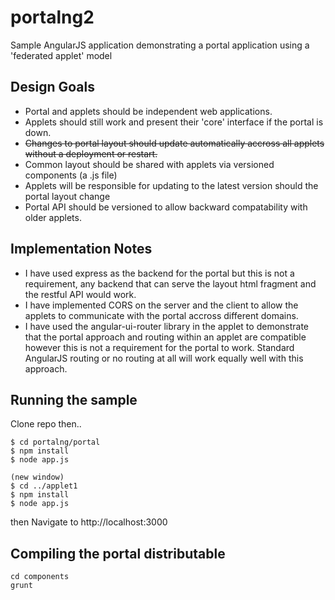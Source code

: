 portalng2
=========

Sample AngularJS application demonstrating a portal application using a 'federated applet' model 

## Design Goals
- Portal and applets should be independent web applications.  
- Applets should still work and present their 'core' interface if the portal is down.
- ~~Changes to portal layout should update automatically accross all applets without a deployment or restart.~~
- Common layout should be shared with applets via versioned components (a .js file)
- Applets will be responsible for updating to the latest version should the portal layout change
- Portal API should be versioned to allow backward compatability with older applets.

## Implementation Notes
- I have used express as the backend for the portal but this is not a requirement, any backend that can serve the layout html fragment and the restful API would work.
- I have implemented CORS on the server and the client to allow the applets to communicate with the portal accross different domains.
- I have used the angular-ui-router library in the applet to demonstrate that the portal approach and routing within an applet are compatible however this is not a requirement for the portal to work.  Standard AngularJS routing or no routing at all will work equally well with this approach.

## Running the sample
Clone repo then..
```
$ cd portalng/portal
$ npm install
$ node app.js
```
```
(new window)
$ cd ../applet1
$ npm install
$ node app.js
```
then Navigate to http://localhost:3000

## Compiling the portal distributable
```
cd components
grunt
```
